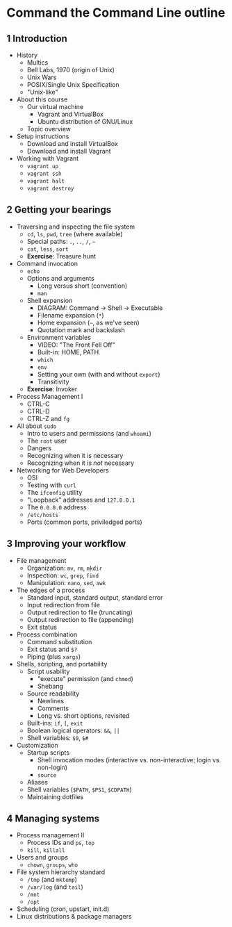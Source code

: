 # Command the Command Line outline

## 1 Introduction

- History
  - Multics
  - Bell Labs, 1970 (origin of Unix)
  - Unix Wars
  - POSIX/Single Unix Specification
  - "Unix-like"
- About this course
  - Our virtual machine
    - Vagrant and VirtualBox
    - Ubuntu distribution of GNU/Linux
  - Topic overview
- Setup instructions
  - Download and install VirtualBox
  - Download and install Vagrant
- Working with Vagrant
  - `vagrant up`
  - `vagrant ssh`
  - `vagrant halt`
  - `vagrant destroy`

## 2 Getting your bearings

- Traversing and inspecting the file system
  - `cd`, `ls`, `pwd`, `tree` (where available)
  - Special paths: `.`, `..`, `/`, `~`
  - `cat`, `less`, `sort`
  - **Exercise**: Treasure hunt
- Command invocation
  - `echo`
  - Options and arguments
    - Long versus short (convention)
    - `man`
  - Shell expansion
    - DIAGRAM: Command -> Shell -> Executable
    - Filename expansion (`*`)
    - Home expansion (`~`, as we've seen)
    - Quotation mark and backslash
  - Environment variables
    - VIDEO: "The Front Fell Off"
    - Built-in: HOME, PATH
    - `which`
    - `env`
    - Setting your own (with and without `export`)
    - Transitivity
  - **Exercise**: Invoker
- Process Management I
  - CTRL-C
  - CTRL-D
  - CTRL-Z and `fg`
- All about `sudo`
  - Intro to users and permissions (and `whoami`)
  - The `root` user
  - Dangers
  - Recognizing when it is necessary
  - Recognizing when it is *not* necessary
- Networking for Web Developers
  - OSI
  - Testing with `curl`
  - The `ifconfig` utility
  - "Loopback" addresses and `127.0.0.1`
  - The `0.0.0.0` address
  - `/etc/hosts`
  - Ports (common ports, priviledged ports)

## 3 Improving your workflow

- File management
  - Organization: `mv`, `rm`, `mkdir`
  - Inspection: `wc`, `grep`, `find`
  - Manipulation: `nano`, `sed`, `awk`
- The edges of a process
  - Standard input, standard output, standard error
  - Input redirection from file
  - Output redirection to file (truncating)
  - Output redirection to file (appending)
  - Exit status
- Process combination
  - Command substitution
  - Exit status and `$?`
  - Piping (plus `xargs`)
- Shells, scripting, and portability
  - Script usability
    - "execute" permission (and `chmod`)
    - Shebang
  - Source readability
    - Newlines
    - Comments
    - Long vs. short options, revisited
  - Built-ins: `if`, `[`, `exit`
  - Boolean logical operators: `&&`, `||`
  - Shell variables: `$0`, `$#`
- Customization
  - Startup scripts
    - Shell invocation modes (interactive vs. non-interactive; login vs.
      non-login)
    - `source`
  - Aliases
  - Shell variables (`$PATH`, `$PS1`, `$CDPATH`)
  - Maintaining dotfiles

## 4 Managing systems

- Process management II
  - Process IDs and `ps`, `top`
  - `kill`, `killall`
- Users and groups
  - `chown`, `groups`, `who`
- File system hierarchy standard
  - `/tmp` (and `mktemp`)
  - `/var/log` (and `tail`)
  - `/mnt`
  - `/opt`
- Scheduling (cron, upstart, init.d)
- Linux distributions & package managers
